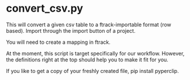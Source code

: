 # convert_csv.py

This will convert a given csv table to a ftrack-importable format (row based). Import through the import button of a project.

You will need to create a mapping in ftrack.

At the moment, this script is target specifically for our workflow. However, the definitions right at the top should help you to make it fit for you.

If you like to get a copy of your freshly created file, pip install pyperclip.